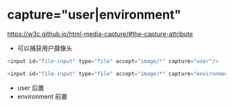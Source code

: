 # capture="user|environment"
https://w3c.github.io/html-media-capture/#the-capture-attribute

* 可以捕获用户摄像头

```js
<input id="file-input" type="file" accept="image/*" capture="user"/>

<input id="file-input" type="file" accept="image/*" capture="environment"/>
```

* user 后置
* environment 前置